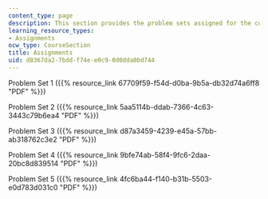 ```yaml
---
content_type: page
description: This section provides the problem sets assigned for the course.
learning_resource_types:
- Assignments
ocw_type: CourseSection
title: Assignments
uid: d8367da2-7bdd-f74e-e0c9-0d0dda0bd744
---
```


Problem Set 1 ({{% resource_link 67709f59-f54d-d0ba-9b5a-db32d74a6ff8 "PDF" %}})

Problem Set 2 ({{% resource_link 5aa5114b-ddab-7366-4c63-3443c79b6ea4 "PDF" %}})

Problem Set 3 ({{% resource_link d87a3459-4239-e45a-57bb-ab318762c3e2 "PDF" %}})

Problem Set 4 ({{% resource_link 9bfe74ab-58f4-9fc6-2daa-20bc8d839514 "PDF" %}})

Problem Set 5 ({{% resource_link 4fc6ba44-f140-b31b-5503-e0d783d031c0 "PDF" %}})